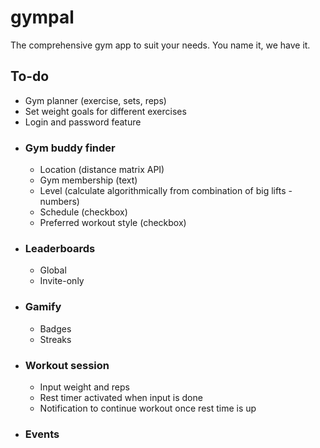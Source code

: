 # gympal
The comprehensive gym app to suit your needs. You name it, we have it.

## To-do
- Gym planner (exercise, sets, reps)
- Set weight goals for different exercises
- Login and password feature
- ### Gym buddy finder
    - Location (distance matrix API)
    - Gym membership (text)
    - Level (calculate algorithmically from combination of big lifts - numbers)
    - Schedule (checkbox)
    - Preferred workout style (checkbox)
- ### Leaderboards
    - Global
    - Invite-only
- ### Gamify
    - Badges
    - Streaks
- ### Workout session
    - Input weight and reps
    - Rest timer activated when input is done
    - Notification to continue workout once rest time is up
- ### Events
